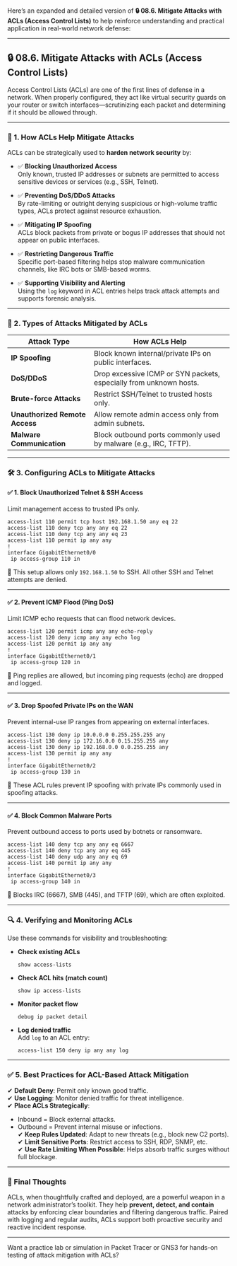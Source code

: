 Here’s an expanded and detailed version of **🔒 08.6. Mitigate Attacks with ACLs (Access Control Lists)** to help reinforce understanding and practical application in real-world network defense:

---

## 🔒 08.6. Mitigate Attacks with ACLs (Access Control Lists)

Access Control Lists (ACLs) are one of the first lines of defense in a network. When properly configured, they act like virtual security guards on your router or switch interfaces—scrutinizing each packet and determining if it should be allowed through.

---

### 🌟 1. How ACLs Help Mitigate Attacks

ACLs can be strategically used to **harden network security** by:

- ✅ **Blocking Unauthorized Access**  
  Only known, trusted IP addresses or subnets are permitted to access sensitive devices or services (e.g., SSH, Telnet).

- ✅ **Preventing DoS/DDoS Attacks**  
  By rate-limiting or outright denying suspicious or high-volume traffic types, ACLs protect against resource exhaustion.

- ✅ **Mitigating IP Spoofing**  
  ACLs block packets from private or bogus IP addresses that should not appear on public interfaces.

- ✅ **Restricting Dangerous Traffic**  
  Specific port-based filtering helps stop malware communication channels, like IRC bots or SMB-based worms.

- ✅ **Supporting Visibility and Alerting**  
  Using the `log` keyword in ACL entries helps track attack attempts and supports forensic analysis.

---

### 🔑 2. Types of Attacks Mitigated by ACLs

| **Attack Type**         | **How ACLs Help** |
|-------------------------|------------------|
| **IP Spoofing**         | Block known internal/private IPs on public interfaces. |
| **DoS/DDoS**            | Drop excessive ICMP or SYN packets, especially from unknown hosts. |
| **Brute-force Attacks** | Restrict SSH/Telnet to trusted hosts only. |
| **Unauthorized Remote Access** | Allow remote admin access only from admin subnets. |
| **Malware Communication** | Block outbound ports commonly used by malware (e.g., IRC, TFTP). |

---

### 🛠️ 3. Configuring ACLs to Mitigate Attacks

#### ✅ 1. **Block Unauthorized Telnet & SSH Access**
Limit management access to trusted IPs only.

```cisco
access-list 110 permit tcp host 192.168.1.50 any eq 22
access-list 110 deny tcp any any eq 22
access-list 110 deny tcp any any eq 23
access-list 110 permit ip any any
!
interface GigabitEthernet0/0
 ip access-group 110 in
```

🔹 This setup allows only `192.168.1.50` to SSH. All other SSH and Telnet attempts are denied.

---

#### ✅ 2. **Prevent ICMP Flood (Ping DoS)**
Limit ICMP echo requests that can flood network devices.

```cisco
access-list 120 permit icmp any any echo-reply
access-list 120 deny icmp any any echo log
access-list 120 permit ip any any
!
interface GigabitEthernet0/1
 ip access-group 120 in
```

🔹 Ping replies are allowed, but incoming ping requests (echo) are dropped and logged.

---

#### ✅ 3. **Drop Spoofed Private IPs on the WAN**
Prevent internal-use IP ranges from appearing on external interfaces.

```cisco
access-list 130 deny ip 10.0.0.0 0.255.255.255 any
access-list 130 deny ip 172.16.0.0 0.15.255.255 any
access-list 130 deny ip 192.168.0.0 0.0.255.255 any
access-list 130 permit ip any any
!
interface GigabitEthernet0/2
 ip access-group 130 in
```

🔹 These ACL rules prevent IP spoofing with private IPs commonly used in spoofing attacks.

---

#### ✅ 4. **Block Common Malware Ports**
Prevent outbound access to ports used by botnets or ransomware.

```cisco
access-list 140 deny tcp any any eq 6667
access-list 140 deny tcp any any eq 445
access-list 140 deny udp any any eq 69
access-list 140 permit ip any any
!
interface GigabitEthernet0/3
 ip access-group 140 in
```

🔹 Blocks IRC (6667), SMB (445), and TFTP (69), which are often exploited.

---

### 🔍 4. Verifying and Monitoring ACLs

Use these commands for visibility and troubleshooting:

- **Check existing ACLs**  
  ```cisco
  show access-lists
  ```

- **Check ACL hits (match count)**  
  ```cisco
  show ip access-lists
  ```

- **Monitor packet flow**  
  ```cisco
  debug ip packet detail
  ```

- **Log denied traffic**  
  Add `log` to an ACL entry:  
  ```cisco
  access-list 150 deny ip any any log
  ```

---

### ✅ 5. Best Practices for ACL-Based Attack Mitigation

✔ **Default Deny**: Permit only known good traffic.  
✔ **Use Logging**: Monitor denied traffic for threat intelligence.  
✔ **Place ACLs Strategically**: 
- Inbound = Block external attacks.
- Outbound = Prevent internal misuse or infections.  
✔ **Keep Rules Updated**: Adapt to new threats (e.g., block new C2 ports).  
✔ **Limit Sensitive Ports**: Restrict access to SSH, RDP, SNMP, etc.  
✔ **Use Rate Limiting When Possible**: Helps absorb traffic surges without full blockage.

---

### 🚀 Final Thoughts

ACLs, when thoughtfully crafted and deployed, are a powerful weapon in a network administrator’s toolkit. They help **prevent, detect, and contain** attacks by enforcing clear boundaries and filtering dangerous traffic. Paired with logging and regular audits, ACLs support both proactive security and reactive incident response.

---

Want a practice lab or simulation in Packet Tracer or GNS3 for hands-on testing of attack mitigation with ACLs?